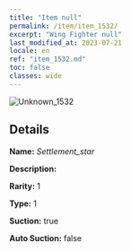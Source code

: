 ```yaml
---
title: "Item null"
permalink: /item/item_1532/
excerpt: "Wing Fighter null"
last_modified_at: 2023-07-21
locale: en
ref: "item_1532.md"
toc: false
classes: wide
---
```



 ![Unknown_1532](/images/item/Settlement_star_p.png)



## Details

 **Name:** *Settlement_star* 

 **Description:** 

 **Rarity:** 1 

 **Type:** 1 

 **Suction:** true 

 **Auto Suction:** false 


